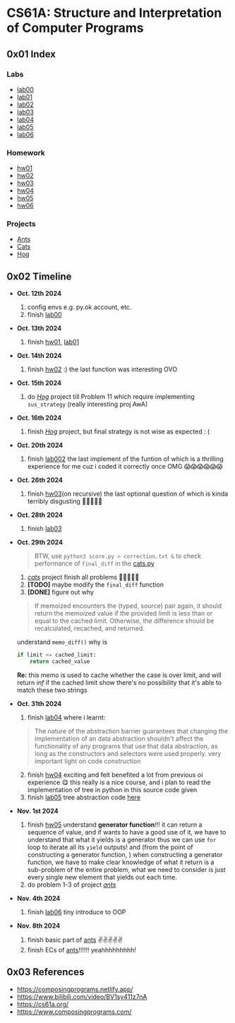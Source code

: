 # CS61A: Structure and Interpretation of Computer Programs
## 0x01 Index
### Labs
- [lab00](./lab/lab00/lab00.py)
- [lab01](./lab/lab01/lab01.py)
- [lab02](./lab/lab02/lab02.py)
- [lab03](./lab/lab03/lab03.py)
- [lab04](./lab/lab04/lab04.py)
- [lab05](./lab/lab05/lab05.py)
- [lab06](./lab/lab06/lab06.py)

### Homework
- [hw01](./hw/hw01/hw01.py)
- [hw02](./hw/hw02/hw02.py)
- [hw03](./hw/hw03/hw03.py)
- [hw04](./hw/hw04/hw04.py)
- [hw05](./hw/hw05/hw05.py)
- [hw06](./hw/hw06/hw06.py)

### Projects
- [Ants](./project/ants/ants.py)
- [Cats](./project/cats/cats.py)
- [Hog](./project/hog/hog.py)

## 0x02 Timeline
- **Oct. 12th 2024**
  1. config envs e.g. py.ok account, etc.
  2. finish [lab00](./lab/lab00/lab00.py)
   
- **Oct. 13th 2024**
  1. finish [hw01](./hw/hw01/hw01.py), [lab01](./lab/lab01/lab01.py)
   
- **Oct. 14th 2024**
  1. finish [hw02](./hw/hw02/hw02.py) :) the last function was interesting OVO
   
- **Oct. 15th 2024**
  1. do [*Hog*](./project/hog/hog.py) project till Problem 11 which require implementing `sus_strategy` (really interesting proj AwA)
   
- **Oct. 16th 2024**
  1. finish [*Hog*](./project/hog/hog.py) project, but final strategy is not wise as expected : (
   
- **Oct. 20th 2024**
  1. finish [lab002](./lab/lab02/lab02.py) the last implement of the funtion of which is a thrilling experience for me cuz i coded it correctly once OMG 😱😱😱😱😱😱
   
- **Oct. 26th 2024**
  1. finish [hw03](./hw/hw03/hw03.py)(on recursive) the last optional question of which is kinda terribly disgusting 🤢🤢🤢🤢🤢
   
- **Oct. 28th 2024**
  1. finish [lab03](./lab/lab03/lab03.py)
   
- **Oct. 29th 2024**
  > BTW, use `python3 score.py > correction.txt &` to check performance of `final_diff` in the [cats.py](./project/cats/cats.py)
  1. [*cats*](./project/cats/cats.py) project finish all problems 🥺🥺🥺🥺🥺
  2. **[TODO]** maybe modify the `final_diff` function
  3. **[DONE]** figure out why
    > If memoized encounters the (typed, source) pair again, it should return the memoized value if the provided limit is less than or equal to the cached limit. Otherwise, the difference should be recalculated, recached, and returned.

    understand `memo_diff()` why is
    ``` py
    if limit <= cached_limit:
        return cached_value
    ```
    **Re:** this memo is used to cache whether the case is over limit, and will return *inf* if the cached 
    limit show there's no possibility that it's able to match these two strings
   
- **Oct. 31th 2024**
  1. finish [lab04](./lab/lab04/lab04.py) where i learnt:
    > The nature of the abstraction barrier guarantees that changing the implementation of an data abstraction shouldn't affect the functionality of any programs that use that data abstraction, as long as the constructors and selectors were used properly.
    very important light on code construction
  2. finish [hw04](./hw/hw04/hw04.py) exciting and felt benefited a lot from previous oi experience 😋
      this really is a nice course, and i plan to read the implementation of tree in python in this source code given
  3. finish [lab05](./lab/lab05/lab05.py) tree abstraction code [here](./lab/lab05/tree.py)
   
- **Nov. 1st 2024**
  1. finish [hw05](./hw/hw05/hw05.py) understand **generator function**!!! it can return a sequence of value, and if wants to have a good use of it, we have to understand that what it yields is a generator thus we can use `for` loop to iterate all its `yield` outputs! and (from the point of constructing a generator function, ) when constructing a generator function, we have to make clear knowledge of what it return is a sub-problem of the entire problem, what we need to consider is just every single new element that yields out each time.
  2. do problem 1-3 of project [*ants*](./project/ants/ants.py)

- **Nov. 4th 2024**
  1. finish [lab06](./lab/lab06/lab06.py) tiny introduce to OOP

- **Nov. 8th 2024**
  1. finish basic part of [ants](./project/ants/ants.py) ✌️✌️✌️✌️✌️
  2. finish ECs of [ants](./project/ants/ants.py)!!!!!! yeahhhhhhhhh!


## 0x03 References
- https://composingprograms.netlify.app/
- https://www.bilibili.com/video/BV1sy411z7nA
- https://cs61a.org/
- https://www.composingprograms.com/

